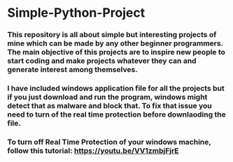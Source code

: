 # Simple-Python-Project
### This repository is all about simple but interesting projects of mine which can be made by any other beginner programmers. The main objective of this projects are to inspire new people to start coding and make projects whatever they can and generate interest among themselves.

### I have included windows application file for all the projects but if you just download and run the program, windows might detect that as malware and block that. To fix that issue you need to turn of the real time protection before downlaoding the file.
### To turn off Real Time Protection of your windows machine, follow this tutorial: https://youtu.be/VV1zmbjFjrE
